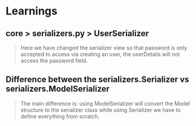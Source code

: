 # Learnings
## core > serializers.py > UserSerializer
> Here we have changed the serializer view so that password is only accepted to access via creating an user, the userDetails will not access the password field.
## Difference between the serializers.Serializer vs serializers.ModelSerializer 
> The main difference is: using ModelSerializer will convert the Model structure to the serializer class while using Serializer we have to define everything from scratch.